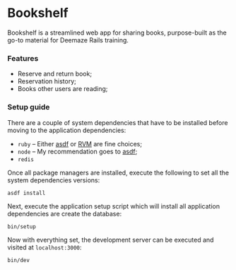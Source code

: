 # Bookshelf

Bookshelf is a streamlined web app for sharing books, purpose-built as the go-to material for Deemaze Rails training.

### Features
- Reserve and return book;
- Reservation history;
- Books other users are reading;

### Setup guide

There are a couple of system dependencies that have to be installed before moving to the application dependencies:
- `ruby` – Either [asdf](https://asdf-vm.com/) or [RVM](https://rvm.io/) are fine choices;
- `node` – My recommendation goes to [asdf](https://asdf-vm.com/);
- `redis`

Once all package managers are installed, execute the following to set all the system dependencies versions:
```
asdf install
```
Next, execute the application setup script which will install all application dependencies are create the database:
```
bin/setup
```
Now with everything set, the development server can be executed and visited at `localhost:3000`:
```
bin/dev
```
